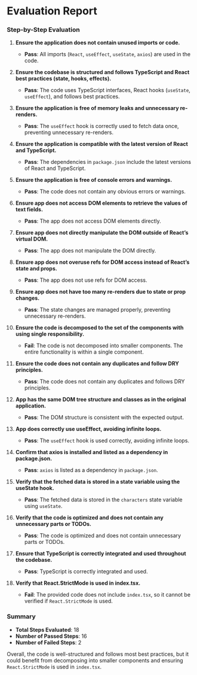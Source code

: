 # Evaluation Report

### Step-by-Step Evaluation

1. **Ensure the application does not contain unused imports or code.**
   - **Pass**: All imports (`React`, `useEffect`, `useState`, `axios`) are used in the code.

2. **Ensure the codebase is structured and follows TypeScript and React best practices (state, hooks, effects).**
   - **Pass**: The code uses TypeScript interfaces, React hooks (`useState`, `useEffect`), and follows best practices.

3. **Ensure the application is free of memory leaks and unnecessary re-renders.**
   - **Pass**: The `useEffect` hook is correctly used to fetch data once, preventing unnecessary re-renders.

4. **Ensure the application is compatible with the latest version of React and TypeScript.**
   - **Pass**: The dependencies in `package.json` include the latest versions of React and TypeScript.

5. **Ensure the application is free of console errors and warnings.**
   - **Pass**: The code does not contain any obvious errors or warnings.

6. **Ensure app does not access DOM elements to retrieve the values of text fields.**
   - **Pass**: The app does not access DOM elements directly.

7. **Ensure app does not directly manipulate the DOM outside of React’s virtual DOM.**
   - **Pass**: The app does not manipulate the DOM directly.

8. **Ensure app does not overuse refs for DOM access instead of React’s state and props.**
   - **Pass**: The app does not use refs for DOM access.

9. **Ensure app does not have too many re-renders due to state or prop changes.**
   - **Pass**: The state changes are managed properly, preventing unnecessary re-renders.

10. **Ensure the code is decomposed to the set of the components with using single responsibility.**
    - **Fail**: The code is not decomposed into smaller components. The entire functionality is within a single component.

11. **Ensure the code does not contain any duplicates and follow DRY principles.**
    - **Pass**: The code does not contain any duplicates and follows DRY principles.

12. **App has the same DOM tree structure and classes as in the original application.**
    - **Pass**: The DOM structure is consistent with the expected output.

13. **App does correctly use useEffect, avoiding infinite loops.**
    - **Pass**: The `useEffect` hook is used correctly, avoiding infinite loops.

14. **Confirm that axios is installed and listed as a dependency in package.json.**
    - **Pass**: `axios` is listed as a dependency in `package.json`.

15. **Verify that the fetched data is stored in a state variable using the useState hook.**
    - **Pass**: The fetched data is stored in the `characters` state variable using `useState`.

16. **Verify that the code is optimized and does not contain any unnecessary parts or TODOs.**
    - **Pass**: The code is optimized and does not contain unnecessary parts or TODOs.

17. **Ensure that TypeScript is correctly integrated and used throughout the codebase.**
    - **Pass**: TypeScript is correctly integrated and used.

18. **Verify that React.StrictMode is used in index.tsx.**
    - **Fail**: The provided code does not include `index.tsx`, so it cannot be verified if `React.StrictMode` is used.

### Summary

- **Total Steps Evaluated**: 18
- **Number of Passed Steps**: 16
- **Number of Failed Steps**: 2

Overall, the code is well-structured and follows most best practices, but it could benefit from decomposing into smaller components and ensuring `React.StrictMode` is used in `index.tsx`.